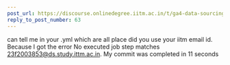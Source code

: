 ```yaml
---
post_url: https://discourse.onlinedegree.iitm.ac.in/t/ga4-data-sourcing-discussion-thread-tds-jan-2025/165959/69
reply_to_post_number: 63
---
```

can tell me in your .yml which are all place did you use your iitm email id. Because I got the error No executed job step matches 23f2003853@ds.study.ittm.ac.in. My commit was completed in 11 seconds